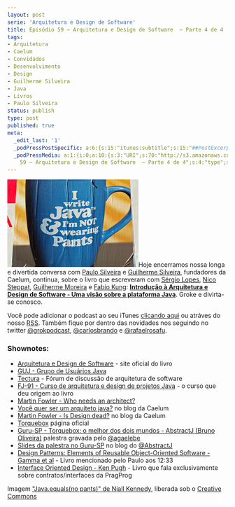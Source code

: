 ```yaml
---
layout: post
serie: 'Arquitetura e Design de Software'
title: Episódio 59 – Arquitetura e Design de Software  – Parte 4 de 4
tags:
- Arquitetura
- Caelum
- Convidados
- Desenvolvimento
- Design
- Guilherme Silveira
- Java
- Livros
- Paulo Silveira
status: publish
type: post
published: true
meta:
  _edit_last: '1'
  _podPressPostSpecific: a:6:{s:15:"itunes:subtitle";s:15:"##PostExcerpt##";s:14:"itunes:summary";s:15:"##PostExcerpt##";s:15:"itunes:keywords";s:17:"##WordPressCats##";s:13:"itunes:author";s:10:"##Global##";s:15:"itunes:explicit";s:7:"Default";s:12:"itunes:block";s:7:"Default";}
  _podPressMedia: a:1:{i:0;a:10:{s:3:"URI";s:70:"http://s3.amazonaws.com/grokpodcast/grokpodcast-59-arquiteturajava.mp3";s:5:"title";s:67:"Episódio
    59 – Arquitetura e Design de Software  – Parte 4 de 4";s:4:"type";s:9:"audio_mp3";s:4:"size";s:8:"17572280";s:8:"duration";s:5:"18:14";s:12:"previewImage";s:77:"http://grokpodcast.com/wp-content/plugins/podpress/images/vpreview_center.png";s:10:"dimensionW";s:1:"0";s:10:"dimensionH";s:1:"0";s:3:"rss";s:2:"on";s:4:"atom";s:2:"on";}}
---
```

<img class="alignleft size-full wp-image-209" title="Java.equals(no pants)" src="/images/2012/02/Java_equals_no-pants.jpg" alt="" width="300" height="200" />Hoje encerramos nossa longa e divertida conversa com <a href="http://twitter.com/paulo_caelum" target="_blank">Paulo Silveira</a> e <a href="http://twitter.com/guilhermecaelum" target="_blank">Guilherme Silveira</a>, fundadores da Caelum, continua, sobre o livro que escreveram com <a href="http://twitter.com/sergio_caelum" target="_blank">Sérgio Lopes</a>, <a href="https://twitter.com/steppat" target="_blank">Nico Steppat</a>, <a href="https://twitter.com/moreira_caelum" target="_blank">Guilherme Moreira</a> e <a href="http://twitter.com/fabiokung" target="_blank">Fabio Kung</a>: <strong><a href="http://www.arquiteturajava.com.br/" target="_blank">Introdução à Arquitetura e Design de Software - Uma visão sobre a plataforma Java</a></strong>. Groke e divirta-se conosco.

Você pode adicionar o podcast ao seu iTunes <a href="http://itunes.apple.com/us/podcast/grok-podcast/id393122038" target="_blank">clicando aqui</a> ou atráves do nosso <a href="http://grokpodcast.com/feed/" target="_blank">RSS</a>. Também fique por dentro das novidades nos seguindo no twitter <a href="http://twitter.com/GrokPodcast" target="_blank">@grokpodcast</a>, <a href="http://twitter.com/#!/carlosbrando" target="_blank">@carlosbrando</a> e <a href="http://twitter.com/#!/rafaelrosafu" target="_blank">@rafaelrosafu</a>.
<h3>Shownotes:</h3>
<ul>
	<li><a href="http://arquiteturajava.com.br" target="_blank">Arquitetura e Design de Software</a> - site oficial do livro</li>
	<li><a href="http://guj.com.br" target="_blank">GUJ - Grupo de Usuários Java</a></li>
	<li><a href="http://tectura.com.br" target="_blank">Tectura</a> - Fórum de discussão de arquitetura de software</li>
	<li><a href="http://caelum.com.br/curso/fj-91" target="_blank">FJ-91 - Curso de arquitetura e design de projetos Java</a> - o curso que deu origem ao livro</li>
	<li><a href="http://in-gmbh.de/uploads/media/whoNeedsArchitect.pdf" target="_blank">Martin Fowler - Who needs an architect?</a></li>
	<li><a href="http://blog.caelum.com.br/entao-voce-quer-ser-um-arquiteto-java" target="_blank">Você quer ser um arquiteto java?</a> no blog da Caelum</li>
	<li><a href="http://martinfowler.com/articles/designDead.html" target="_blank">Martin Fowler - Is Design dead?</a> no blog da Caelum</li>
<li><a href="http://torquebox.org" target="_blank">Torquebox</a> página oficial</li>
<li><a href="http://blip.tv/agaelebe/gurusp_encontro_17_abstractj_torquebox-5516230" target="_blank">Guru-SP - Torquebox: o melhor dos dois mundos - AbstractJ (Bruno Oliveira)</a> palestra gravada pelo <a href="http://twitter.com/agaelebe" target="_blank">@agaelebe</a></li>
<li><a href="http://blog.abstractj.com/2011/08/05/gurusp-torquebox-best_of_two_worlds" target="_blank">Slides da palestra no Guru-SP</a> no blog do <a href="http://twitter.com/abstracj" target="_blank">@AbstractJ</a></li>
<li><a href="http://www.amazon.com/Design-Patterns-Elements-Object-Oriented-ebook/dp/B000SEIBB8/ref=sr_1_1?s=digital-text&ie=UTF8&qid=1327329934&sr=1-1" target="_blank">Design Patterns: Elements of Reusable Object-Oriented Software - Gamma et al</a> - Livro mencionado pelo Paulo aos 12:33</li>
<li><a href="http://pragprog.com/book/kpiod/interface-oriented-design" target="_blank">Interface Oriented Design - Ken Pugh</a> - Livro que fala exclusivamente sobre contratos/interfaces da PragProg</li>
</ul>

Imagem <a href="http://www.flickr.com/photos/niallkennedy/19536625/" target="_blank">"Java.equals(no pants)" de Niall Kennedy</a>, liberada sob o <a href="http://creativecommons.org/licenses/by-nc/2.0/deed.en" target="_blank">Creative Commons</a>
